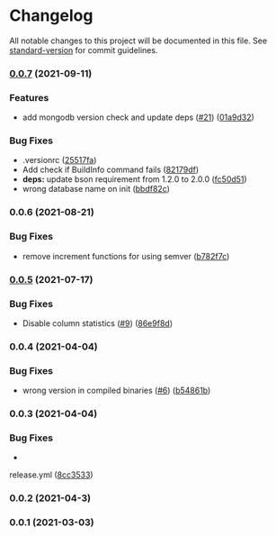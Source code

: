 # Changelog

All notable changes to this project will be documented in this file. See [standard-version](https://github.com/conventional-changelog/standard-version) for commit guidelines.

### [0.0.7](https://github.com/jabali2004/strapi-data-replicator/compare/v0.0.6...v0.0.7) (2021-09-11)


### Features

* add mongodb version check and update deps ([#21](https://github.com/jabali2004/strapi-data-replicator/issues/21)) ([01a9d32](https://github.com/jabali2004/strapi-data-replicator/commit/01a9d325e8befe619b350fbeb360638d2cae2c00))


### Bug Fixes

* .versionrc ([25517fa](https://github.com/jabali2004/strapi-data-replicator/commit/25517fa43fbca1d6a68d7a85016d70df35925ccf))
* Add check if BuildInfo command fails ([82179df](https://github.com/jabali2004/strapi-data-replicator/commit/82179dfa3a3a451ae88cc1d35424530420c9904f))
* **deps:** update bson requirement from 1.2.0 to 2.0.0 ([fc50d51](https://github.com/jabali2004/strapi-data-replicator/commit/fc50d51a479598859cdf2c2427cf54f100b8b23a))
* wrong database name on init ([bbdf82c](https://github.com/jabali2004/strapi-data-replicator/commit/bbdf82c84cf9a9c37a10708314df646c25ce96ed))

### 0.0.6 (2021-08-21)

### Bug Fixes

* remove increment functions for using
  semver ([b782f7c](https://github.com/jabali2004/strapi-data-replicator/commit/b782f7c5348b741043d5c8b3ab096a717a6dcfd7))

### [0.0.5](https://github.com/jabali2004/strapi-data-replicator/compare/v0.0.4...v0.0.5) (2021-07-17)

### Bug Fixes

* Disable column
  statistics ([#9](https://github.com/jabali2004/strapi-data-replicator/issues/9)) ([86e9f8d](https://github.com/jabali2004/strapi-data-replicator/commit/86e9f8d09258fab155005685edbc14c6240829c6))

### 0.0.4 (2021-04-04)

### Bug Fixes

* wrong version in compiled
  binaries ([#6](https://github.com/jabali2004/strapi-data-replicator/issues/6)) ([b54861b](https://github.com/jabali2004/strapi-data-replicator/commit/b54861b6c86f6c71c0922b545469eb1ec760e494))

### 0.0.3 (2021-04-04)

### Bug Fixes

*

release.yml ([8cc3533](https://github.com/jabali2004/strapi-data-replicator/commit/8cc3533e553b66a9c359534800880768fbe4012f))

### 0.0.2 (2021-04-3)

### 0.0.1 (2021-03-03)
